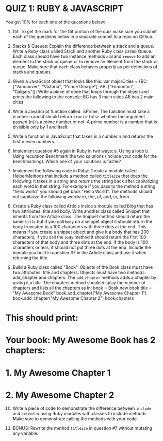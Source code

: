 # QUIZ 1: RUBY & JAVASCRIPT 

You get 10% for each one of the questions below:

1. Git: To get the mark for the Git portion of the quiz make sure you submit each of the questions below in a separate commit to a repo on Github.

2. Stacks & Queues: Explain the difference between a stack and a queue. Write a Ruby class called Stack and another Ruby class called Queue. Each class should have two instance methods `add` and `remove` to add an element to the stack or queue or to remove an element from the stack or queue. Make sure that each class behaves properly as per definitions of stacks and queues.

3. Given a JavaScript object that looks like this:
var majorCities = {BC: ["Vancouver", "Victoria", "Prince George"], AB: ["Edmonton", "Calgary"]};
Write a piece of code that loops through the object and prints the following to the console: BC has 3 main cities AB has 2 main cities  

4. Write a JavaScript function called: isPrime. The function must take a number n and it should return `true` or `false` whether the argument passed (n) is a prime number or not. A prime number is a number that is divisible only by 1 and itself.

5. Write a function in JavaScript that takes in a number n and returns the first n even numbers.

6. Implement question #5 again in Ruby in two ways:
    a. Using a loop
    b. Using recursion
   Benchmark the two solutions (include your code for the benchmarking). Which one of your solutions is faster?

7. Implement the following code in Ruby: Create a module called HelperMethods that include a method called `titleize` that does the following: it takes in a string and returns the string back after capitalizing each word in that string. For example if you pass to the method a string "hello world" you should get back "Hello World". The methods should not capitalize the following words: in, the, of, and, or, from.

8. Create a Ruby class called Article inside a module called Blog that has two attributes: title and body. Write another class called Snippet that inherits from the Article class. The Snippet method should return the same `title` but if you call `body` on a snippet object it should return the body truncated to a 100 characters with three dots at the end. This means if you create a snippet object and give it a body that has 200 characters, if you call the `body` method it should return the first 100 characters of that body and three dots at the end. If the body is 100 characters or less, it should not put three dots at the end. Include the module you built in question #7 in the Article class and use it when returning the title.

9. Build a Ruby class called "Book". Objects of the Book class must have two attributes: title and chapters. Objects must have two methods: add_chapter and chapters. The `add_chapter` methods adds a chapter by giving it a title. The chapters method should display the number of chapters and lists all the chapters as in:
book = Book.new
book.title = "My Awesome Book"
book.add_chapter("My Awesome Chapter 1")
book.add_chapter("My Awesome Chapter 2")
book.chapters
# This should print:
# Your book: My Awesome Book has 2 chapters:
# 1. My Awesome Chapter 1
# 2. My Awesome Chapter 2


10. Write a piece of code to demonstrate the difference between `include` and `extend` in using Ruby modules with classes to include methods. Make sure to demonstrate calling the methods with your code.

11. BONUS: Rewrite the method `titleize` in question #7 without mutating any variable.
